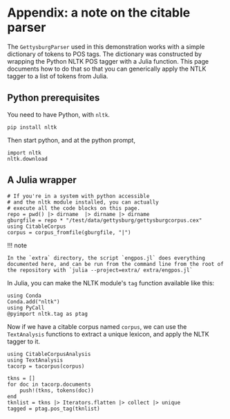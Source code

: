 
# Appendix: a note on the citable parser

The `GettysburgParser` used in this demonstration works with a simple dictionary of tokens to POS tags.  The dictionary was constructed by wrapping the Python NLTK POS tagger with a Julia function. This page documents how to do that so that you can generically apply the NTLK tagger to a list of tokens from Julia.


## Python prerequisites

You need to have Python, with `nltk`.

    pip install nltk

Then start python, and at the python prompt,

    import nltk
    nltk.download

## A Julia wrapper


```
# If you're in a system with python accessible
# and the nltk module installed, you can actually
# execute all the code blocks on this page.
repo = pwd() |> dirname  |> dirname |> dirname
gburgfile = repo * "/test/data/gettysburg/gettysburgcorpus.cex"
using CitableCorpus
corpus = corpus_fromfile(gburgfile, "|")
```

!!! note
   
    In the `extra` directory, the script `engpos.jl` does everything documented here, and can be run from the command line from the root of the repository with `julia --project=extra/ extra/engpos.jl`



In Julia, you can make the NLTK module's `tag` function available like this:

```
using Conda
Conda.add("nltk")
using PyCall
@pyimport nltk.tag as ptag
```


Now if we have a citable corpus named `corpus`, we can use the `TextAnalysis` functions to extract a unique lexicon, and apply the NLTK tagger to it.



```
using CitableCorpusAnalysis
using TextAnalysis
tacorp = tacorpus(corpus)

tkns = []
for doc in tacorp.documents
    push!(tkns, tokens(doc))
end
tknlist = tkns |> Iterators.flatten |> collect |> unique
tagged = ptag.pos_tag(tknlist)
```

